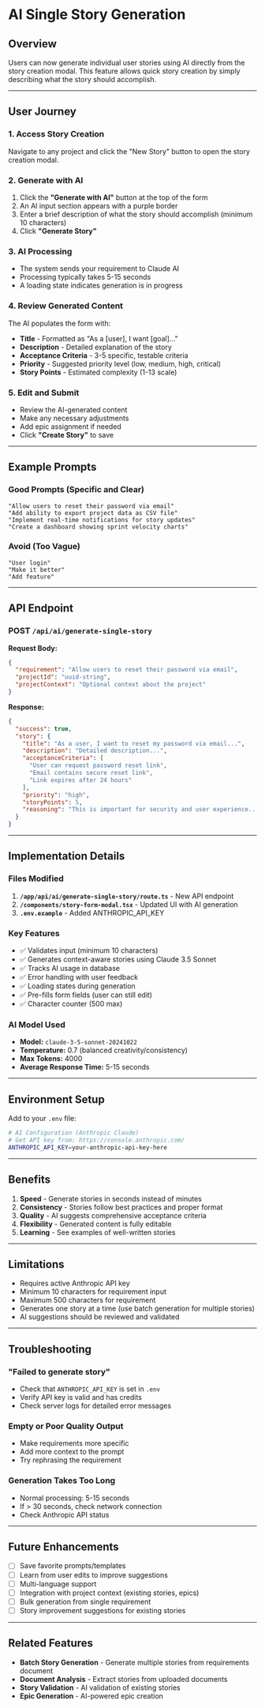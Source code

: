 # AI Single Story Generation

## Overview
Users can now generate individual user stories using AI directly from the story creation modal. This feature allows quick story creation by simply describing what the story should accomplish.

---

## User Journey

### 1. Access Story Creation
Navigate to any project and click the "New Story" button to open the story creation modal.

### 2. Generate with AI
1. Click the **"Generate with AI"** button at the top of the form
2. An AI input section appears with a purple border
3. Enter a brief description of what the story should accomplish (minimum 10 characters)
4. Click **"Generate Story"**

### 3. AI Processing
- The system sends your requirement to Claude AI
- Processing typically takes 5-15 seconds
- A loading state indicates generation is in progress

### 4. Review Generated Content
The AI populates the form with:
- **Title** - Formatted as "As a [user], I want [goal]..."
- **Description** - Detailed explanation of the story
- **Acceptance Criteria** - 3-5 specific, testable criteria
- **Priority** - Suggested priority level (low, medium, high, critical)
- **Story Points** - Estimated complexity (1-13 scale)

### 5. Edit and Submit
- Review the AI-generated content
- Make any necessary adjustments
- Add epic assignment if needed
- Click **"Create Story"** to save

---

## Example Prompts

### Good Prompts (Specific and Clear)
```
"Allow users to reset their password via email"
"Add ability to export project data as CSV file"
"Implement real-time notifications for story updates"
"Create a dashboard showing sprint velocity charts"
```

### Avoid (Too Vague)
```
"User login"
"Make it better"
"Add feature"
```

---

## API Endpoint

### POST `/api/ai/generate-single-story`

**Request Body:**
```json
{
  "requirement": "Allow users to reset their password via email",
  "projectId": "uuid-string",
  "projectContext": "Optional context about the project"
}
```

**Response:**
```json
{
  "success": true,
  "story": {
    "title": "As a user, I want to reset my password via email...",
    "description": "Detailed description...",
    "acceptanceCriteria": [
      "User can request password reset link",
      "Email contains secure reset link",
      "Link expires after 24 hours"
    ],
    "priority": "high",
    "storyPoints": 5,
    "reasoning": "This is important for security and user experience..."
  }
}
```

---

## Implementation Details

### Files Modified
1. **`/app/api/ai/generate-single-story/route.ts`** - New API endpoint
2. **`/components/story-form-modal.tsx`** - Updated UI with AI generation
3. **`.env.example`** - Added ANTHROPIC_API_KEY

### Key Features
- ✅ Validates input (minimum 10 characters)
- ✅ Generates context-aware stories using Claude 3.5 Sonnet
- ✅ Tracks AI usage in database
- ✅ Error handling with user feedback
- ✅ Loading states during generation
- ✅ Pre-fills form fields (user can still edit)
- ✅ Character counter (500 max)

### AI Model Used
- **Model:** `claude-3-5-sonnet-20241022`
- **Temperature:** 0.7 (balanced creativity/consistency)
- **Max Tokens:** 4000
- **Average Response Time:** 5-15 seconds

---

## Environment Setup

Add to your `.env` file:
```bash
# AI Configuration (Anthropic Claude)
# Get API key from: https://console.anthropic.com/
ANTHROPIC_API_KEY=your-anthropic-api-key-here
```

---

## Benefits

1. **Speed** - Generate stories in seconds instead of minutes
2. **Consistency** - Stories follow best practices and proper format
3. **Quality** - AI suggests comprehensive acceptance criteria
4. **Flexibility** - Generated content is fully editable
5. **Learning** - See examples of well-written stories

---

## Limitations

- Requires active Anthropic API key
- Minimum 10 characters for requirement input
- Maximum 500 characters for requirement
- Generates one story at a time (use batch generation for multiple stories)
- AI suggestions should be reviewed and validated

---

## Troubleshooting

### "Failed to generate story"
- Check that `ANTHROPIC_API_KEY` is set in `.env`
- Verify API key is valid and has credits
- Check server logs for detailed error messages

### Empty or Poor Quality Output
- Make requirements more specific
- Add more context to the prompt
- Try rephrasing the requirement

### Generation Takes Too Long
- Normal processing: 5-15 seconds
- If > 30 seconds, check network connection
- Check Anthropic API status

---

## Future Enhancements

- [ ] Save favorite prompts/templates
- [ ] Learn from user edits to improve suggestions
- [ ] Multi-language support
- [ ] Integration with project context (existing stories, epics)
- [ ] Bulk generation from single requirement
- [ ] Story improvement suggestions for existing stories

---

## Related Features

- **Batch Story Generation** - Generate multiple stories from requirements document
- **Document Analysis** - Extract stories from uploaded documents
- **Story Validation** - AI validation of existing stories
- **Epic Generation** - AI-powered epic creation
